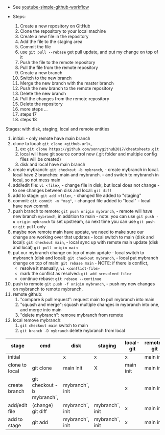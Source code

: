 * See [youtube-simple-github-workflow](https://www.youtube.com/watch?v=uj8hjLyEBmU)

* Steps:
  1. Create a new repository on GitHub
  2. Clone the repository to your local machine
  3. Create a new file in the repository
  4. Add the file to the staging area
  5. Commit the file
  6. use `git pull --rebase` get pull update, and put my change on top of it
  7. Push the file to the remote repository
  8. Pull the file from the remote repository
  9. Create a new branch
  10. Switch to the new branch
  11. Merge the new branch with the master branch
  12. Push the new branch to the remote repository
  13. Delete the new branch
  14. Pull the changes from the remote repository
  15. Delete the repository
  16. more steps ...
  17. steps 17
  18. steps 18


Stages: with disk, staging, local and remote entities
  1. initial:
    - only remote have main branch
  2. clone to local: `git clone <github-url>`,
     1. ex: `git clone https://github.com/sonnygithub2017/cheatsheets.git`
     2. local will have git source control now (.git folder and multiple config files will be created)
     3. disk and local have main branch
  3. create mybranch: `git checkout -b mybranch`,
    - create mybranch in local. local have 2 branches: main and mybranch.
    - and switch to mybranch in local, so not mess main
  4. add/edit file: `vi <file>`,
    - change file in disk, but local does not change
    - to see changes between disk and local: `git diff`
  5. add to stage: `git add <file>`,
    - changed file added to "staging"
  6. commit: `git commit -m "msg"`,
    - changed file added to "local"
    - local have new commit
  7. push branch to remote: `git push origin mybranch`,
    - remote will have new branch `mybranch`, in addition to main
    - note: you can use `git push -u origin mybranch` to set upstream, so next time you can use `git push` or `git pull` only
  8. maybe now remote main have update, we need to make sure our change are working over that updates
    - local switch to main (disk and local): `git checkout main`,
    - local sync up with remote main update (disk and local) `git pull origin main`
  9.  put our mybranch change on top of main update
    - local switch to mybranch (disk and local): `git checkout mybranch`,
    - local put mybranch change on top of main:  `git rebase main`
    - NOTE: if there is conflict,
      - resolve it manually, `vi <conflict-file>`
      - mark the conflict as resolved:  `git add <resolved-file>`
      - continue rebase:  `git rebase --continue`
  10. push to remote `git push -f origin mybranch`,
    - push my new changes on mybranch to remote mybranch,
  11. remote github:
      1.  "compare & pull request": request main to pull mybranch into main
      2.  "squash and merge": squash multiple changes in mybranch into one, and merge into main
      3.  "delete mybranch": remove mybranch from remote
  12. local remove mybranch:
      1.  `git checkout main` switch to main
      2.  `git branch -D mybranch` delete mybranch from local

| stage          | cmd                    | disk      | staging   | local-git | remote-git |
| -------------- | ---------------------- | --------- | --------- | --------- | ---------- |
| initial        |                        | x         | x         | x         | main init  |
| clone to local | git clone <github-url> | main init | X         | main init | main init  |
| create branch  | git checkout -b mybranch`, |mybranch`, init |           | x         | main init  |
| add/edit file  | (change) git diff      |mybranch`, init |mybranch`, init | x         | main init  |
| add to stage   | git add <file>         |mybranch`, init |mybranch`, init | x         | main init  |
